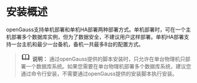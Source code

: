 # 安装概述<a name="ZH-CN_TOPIC_0249784550"></a>

openGauss支持单机部署和单机HA部署两种部署方式。单机部署时，可在一个主机部署多个数据库实例，但为了数据安全，不建议用户这样部署。单机HA部署支持一台主机和最少一台备机，备机一共最多8台的配置方式。

>![](public_sys-resources/icon-note.gif) **说明：** 
>通过openGauss提供的脚本安装时，只允许在单台物理机只部署一个数据库系统。如果您需要在单台物理机部署多个数据库系统，建议您通过命令行安装，不需要通过openGauss提供的安装脚本执行安装。

